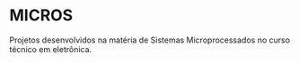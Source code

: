 # MICROS
Projetos desenvolvidos na matéria de Sistemas Microprocessados no curso técnico em eletrônica. 
